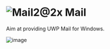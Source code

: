# ![Mail2@2x](https://user-images.githubusercontent.com/6630660/217159691-a230d068-b1ae-4933-b5b6-e0cef8a0b6db.png) Mail

Aim at providing UWP Mail for Windows.

![image](https://user-images.githubusercontent.com/6630660/216893484-808cb5ed-4726-42d2-82e0-ac35c53fb7b3.png)
